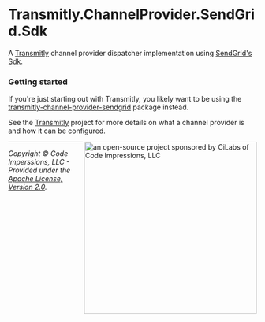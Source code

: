 # Transmitly.ChannelProvider.SendGrid.Sdk

A [Transmitly](https://github.com/transmitly/transmitly) channel provider dispatcher implementation using [SendGrid's Sdk](https://github.com/sendgrid/sendgrid-csharp).

### Getting started

If you're just starting out with Transmitly, you likely want to be using the [transmitly-channel-provider-sendgrid](https://github.com/transmitly/transmitly-channel-provider-sendgrid) package instead.

See the [Transmitly](https://github.com/transmitly/transmitly) project for more details on what a channel provider is and how it can be configured.


<picture>
  <source media="(prefers-color-scheme: dark)" srcset="https://github.com/transmitly/transmitly/assets/3877248/524f26c8-f670-4dfa-be78-badda0f48bfb">
  <img alt="an open-source project sponsored by CiLabs of Code Impressions, LLC" src="https://github.com/transmitly/transmitly/assets/3877248/34239edd-234d-4bee-9352-49d781716364" width="350" align="right">
</picture> 

---------------------------------------------------

_Copyright &copy; Code Imperssions, LLC - Provided under the [Apache License, Version 2.0](http://apache.org/licenses/LICENSE-2.0.html)._
